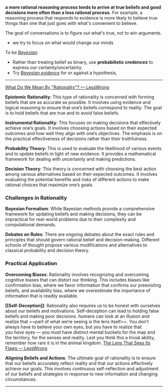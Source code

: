 **a more rational reasoning process tends to arrive at true beliefs and good decisions more often than a less rational process.** For example, a reasoning process that responds to evidence is more likely to believe true things than one that just goes with what's convenient to believe.

The goal of conversations is to figure out what's true, not to win arguments.
- we try to focus on what would change our minds

To be [_Bayesian_](https://www.lesswrong.com/tag/bayesianism):
- Rather than treating belief as binary, use **probabilistic credences** to express our certainty/uncertainty. 
- Try [_Bayesian evidence_](https://www.lesswrong.com/posts/6s3xABaXKPdFwA3FS/what-is-evidence) for or against a hypothesis,

---

[What Do We Mean By "Rationality"? — LessWrong](https://www.lesswrong.com/s/NBDFAKt3GbFwnwzQF/p/RcZCwxFiZzE6X7nsv)

**Epistemic Rationality**: This type of rationality is concerned with forming beliefs that are as accurate as possible. It involves using evidence and logical reasoning to ensure that one’s beliefs correspond to reality. The goal is to hold beliefs that are true and to avoid false beliefs.

**Instrumental Rationality**: This focuses on making decisions that effectively achieve one’s goals. It involves choosing actions based on their expected outcomes and how well they align with one’s objectives. The emphasis is on the practical effectiveness of decisions rather than their truthfulness.

**Probability Theory**: This is used to evaluate the likelihood of various events and to update beliefs in light of new evidence. It provides a mathematical framework for dealing with uncertainty and making predictions.

**Decision Theory**: This theory is concerned with choosing the best action among various alternatives based on their expected outcomes. It involves evaluating the potential benefits and risks of different actions to make rational choices that maximize one’s goals.

### Challenges in Rationality

**Bayesian Formalism**: While Bayesian methods provide a comprehensive framework for updating beliefs and making decisions, they can be impractical for real-world problems due to their complexity and computational demands.

**Debates on Rules**: There are ongoing debates about the exact rules and principles that should govern rational belief and decision-making. Different schools of thought propose various modifications and alternatives to classical probability and decision theory.

### Practical Application

**Overcoming Biases**: Rationality involves recognizing and overcoming cognitive biases that can distort our thinking. This includes biases like confirmation bias, where we favor information that confirms our preexisting beliefs, and availability bias, where we overestimate the importance of information that is readily available.

**[[Self-Deception]]**: Rationality also requires us to be honest with ourselves about our beliefs and motivations. Self-deception can lead to holding false beliefs and making poor decisions.
	humans can look at an illusion and realize that ==part of what we’re seeing is the lens itself==. You don’t always have to believe your own eyes, but you have to realize that you _have_ eyes — you must have distinct mental buckets for the map and the territory, for the senses and reality. Lest you think this a trivial ability, remember how rare it is in the animal kingdom.
	[The Lens That Sees Its Flaws — LessWrong](https://www.lesswrong.com/s/NBDFAKt3GbFwnwzQF/p/46qnWRSR7L2eyNbMA)

**Aligning Beliefs and Actions**: The ultimate goal of rationality is to ensure that our beliefs accurately reflect reality and that our actions effectively achieve our goals. This involves continuous self-reflection and adjustment of our beliefs and strategies in response to new information and changing circumstances.

---
